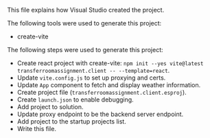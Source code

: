 This file explains how Visual Studio created the project.

The following tools were used to generate this project:
- create-vite

The following steps were used to generate this project:
- Create react project with create-vite: `npm init --yes vite@latest transferroomassignment.client -- --template=react`.
- Update `vite.config.js` to set up proxying and certs.
- Update `App` component to fetch and display weather information.
- Create project file (`transferroomassignment.client.esproj`).
- Create `launch.json` to enable debugging.
- Add project to solution.
- Update proxy endpoint to be the backend server endpoint.
- Add project to the startup projects list.
- Write this file.
